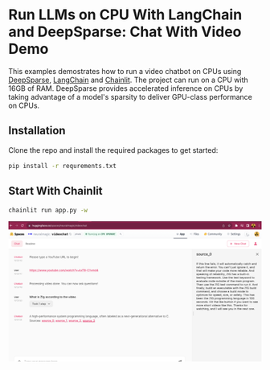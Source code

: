 # Run LLMs on CPU With LangChain and DeepSparse: Chat With Video Demo

This examples demostrates how to run a video chatbot on CPUs using [DeepSparse](https://github.com/neuralmagic/deepsparse/), [LangChain](https://github.com/langchain-ai/langchain) and [Chainlit](https://github.com/Chainlit/chainlit). The project can run on a CPU with 16GB of RAM. DeepSparse provides accelerated inference on CPUs by taking advantage of a model's sparsity to deliver GPU-class performance on CPUs. 

## Installation 
Clone the repo and install the required packages to get started: 

```bash
pip install -r requrements.txt

```
## Start With Chainlit

```bash
chainlit run app.py -w
```

![PDF Image](../../images/video.png)
